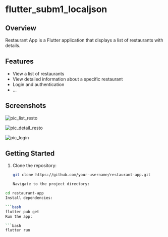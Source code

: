 # flutter_subm1_localjson

## Overview

Restaurant App is a Flutter application that displays a list of restaurants with details.

## Features

- View a list of restaurants
- View detailed information about a specific restaurant
- Login and authentication
- ...

## Screenshots
![pic_list_resto](https://github.com/ugunNet21/idcamp_dicoding_flutter_json/assets/45864165/a27a376f-458e-4678-a2f4-09786b6a4d5c)

![pic_detail_resto](https://github.com/ugunNet21/idcamp_dicoding_flutter_json/assets/45864165/ea7edcba-a800-4a9d-96e2-0905064b6ef9)

![pic_login](https://github.com/ugunNet21/idcamp_dicoding_flutter_json/assets/45864165/0ec40447-782c-43bf-801e-e700662ceb9a)


## Getting Started

1. Clone the repository:

   ```bash
   git clone https://github.com/your-username/restaurant-app.git

   Navigate to the project directory:

```bash
cd restaurant-app
Install dependencies:

```bash
flutter pub get
Run the app:

```bash
flutter run
